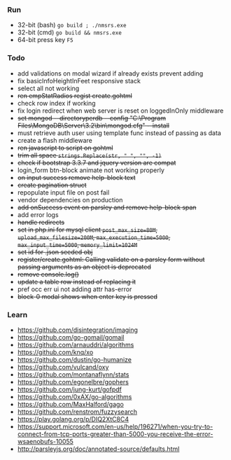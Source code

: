 ### Run
* 32-bit (bash) `go build ; ./nmsrs.exe`
* 32-bit (cmd) `go build && nmsrs.exe`
* 64-bit press key `F5`

### Todo
* add validations on modal wizard if already exists prevent adding
* fix basicInfoHeightInFeet responsive stack
* select all not working
* ~~ren empStatRadios regist create.gohtml~~
* check row index if working
* fix login redirect when web server is reset on loggedInOnly middleware
* ~~set mongod --directoryperdb --config "C:\Program Files\MongoDB\Server\3.2\bin\mongod.cfg" --install~~
* must retrieve auth user using template func instead of passing as data
* create a flash middleware
* ~~ren javascript to script on gohtml~~
* ~~trim all space `strings.Replace(str, " ", "", -1)`~~
* ~~check if bootstrap 3.3.7 and jquery version are compat~~
* login_form btn-block animate not working properly
* ~~on input success remove help-block text~~
* ~~create pagination struct~~
* repopulate input file on post fail
* vendor dependencies on production
* ~~add onSuccess event on parsley and remove help-block span~~
* add error logs
* ~~handle redirects~~
* ~~set in php.ini for mysql client `post_max_size=80M`, `upload_max_filesize=200M`, `max_execution_time=5000`, `max_input_time=5000`, `memory_limit=1024M`~~
* ~~set id for .json seeded obj~~
* ~~register/create.gohtml: Calling validate on a parsley form without passing arguments as an object is deprecated~~
* ~~remove console.log()~~
* ~~update a table row instead of replacing it~~
* pref occ err ui not adding attr has-error
* ~~block-0 modal shows when enter key is pressed~~

### Learn
* https://github.com/disintegration/imaging
* https://github.com/go-gomail/gomail
* https://github.com/arnauddri/algorithms
* https://github.com/knq/xo
* https://github.com/dustin/go-humanize
* https://github.com/vulcand/oxy
* https://github.com/montanaflynn/stats
* https://github.com/egonelbre/gophers
* https://github.com/jung-kurt/gofpdf
* https://github.com/0xAX/go-algorithms
* https://github.com/MaxHalford/gago
* https://github.com/renstrom/fuzzysearch
* https://play.golang.org/p/DIQ2XtC8C4
* https://support.microsoft.com/en-us/help/196271/when-you-try-to-connect-from-tcp-ports-greater-than-5000-you-receive-the-error-wsaenobufs-10055
* http://parsleyjs.org/doc/annotated-source/defaults.html